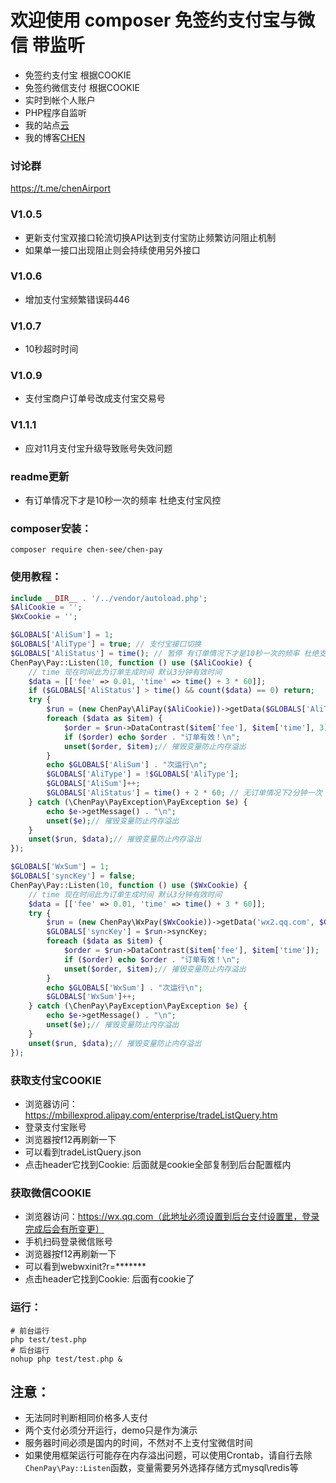 # 欢迎使用 **composer** 免签约支付宝与微信 带监听

- 免签约支付宝 根据COOKIE
- 免签约微信支付 根据COOKIE
- 实时到帐个人账户
- PHP程序自监听
- 我的站点[云](http://yun.9in.info)
- 我的博客[CHEN](http://9in.info)
### 讨论群
https://t.me/chenAirport
### V1.0.5
- 更新支付宝双接口轮流切换API达到支付宝防止频繁访问阻止机制
- 如果单一接口出现阻止则会持续使用另外接口
### V1.0.6
- 增加支付宝频繁错误码446
### V1.0.7
- 10秒超时时间
### V1.0.9
- 支付宝商户订单号改成支付宝交易号
### V1.1.1
- 应对11月支付宝升级导致账号失效问题
### readme更新
- 有订单情况下才是10秒一次的频率 杜绝支付宝风控

### composer安装：
```
composer require chen-see/chen-pay
```

### 使用教程：
```php
include __DIR__ . '/../vendor/autoload.php';
$AliCookie = '';
$WxCookie = '';

$GLOBALS['AliSum'] = 1;
$GLOBALS['AliType'] = true; // 支付宝接口切换
$GLOBALS['AliStatus'] = time(); // 暂停 有订单情况下才是10秒一次的频率 杜绝支付宝风控
ChenPay\Pay::Listen(10, function () use ($AliCookie) {
    // time 现在时间此为订单生成时间 默认3分钟有效时间
    $data = [['fee' => 0.01, 'time' => time() + 3 * 60]];
    if ($GLOBALS['AliStatus'] > time() && count($data) == 0) return;
    try {
        $run = (new ChenPay\AliPay($AliCookie))->getData($GLOBALS['AliType'])->DataHandle();
        foreach ($data as $item) {
            $order = $run->DataContrast($item['fee'], $item['time'], 3);
            if ($order) echo $order . "订单有效！\n";
            unset($order, $item);// 摧毁变量防止内存溢出
        }
        echo $GLOBALS['AliSum'] . "次运行\n";
        $GLOBALS['AliType'] = !$GLOBALS['AliType'];
        $GLOBALS['AliSum']++;
        $GLOBALS['AliStatus'] = time() + 2 * 60; // 无订单情况下2分钟一次
    } catch (\ChenPay\PayException\PayException $e) {
        echo $e->getMessage() . "\n";
        unset($e);// 摧毁变量防止内存溢出
    }
    unset($run, $data);// 摧毁变量防止内存溢出
});

$GLOBALS['WxSum'] = 1;
$GLOBALS['syncKey'] = false;
ChenPay\Pay::Listen(10, function () use ($WxCookie) {
    // time 现在时间此为订单生成时间 默认3分钟有效时间
    $data = [['fee' => 0.01, 'time' => time() + 3 * 60]];
    try {
        $run = (new ChenPay\WxPay($WxCookie))->getData('wx2.qq.com', $GLOBALS['syncKey'])->DataHandle();
        $GLOBALS['syncKey'] = $run->syncKey;
        foreach ($data as $item) {
            $order = $run->DataContrast($item['fee'], $item['time']);
            if ($order) echo $order . "订单有效！\n";
            unset($order, $item);// 摧毁变量防止内存溢出
        }
        echo $GLOBALS['WxSum'] . "次运行\n";
        $GLOBALS['WxSum']++;
    } catch (\ChenPay\PayException\PayException $e) {
        echo $e->getMessage() . "\n";
        unset($e);// 摧毁变量防止内存溢出
    }
    unset($run, $data);// 摧毁变量防止内存溢出
});
```

### 获取支付宝COOKIE
- 浏览器访问：https://mbillexprod.alipay.com/enterprise/tradeListQuery.htm
- 登录支付宝账号
- 浏览器按f12再刷新一下
- 可以看到tradeListQuery.json
- 点击header它找到Cookie: 后面就是cookie全部复制到后台配置框内
### 获取微信COOKIE
- 浏览器访问：https://wx.qq.com（此地址必须设置到后台支付设置里，登录完成后会有所变更）
- 手机扫码登录微信账号
- 浏览器按f12再刷新一下
- 可以看到webwxinit?r=*******
- 点击header它找到Cookie: 后面有cookie了

### 运行：
```
# 前台运行
php test/test.php
# 后台运行
nohup php test/test.php &
```

## 注意：

- 无法同时判断相同价格多人支付
- 两个支付必须分开运行，demo只是作为演示
- 服务器时间必须是国内的时间，不然对不上支付宝微信时间
- 如果使用框架运行可能存在内存溢出问题，可以使用Crontab，请自行去除```ChenPay\Pay::Listen```函数，变量需要另外选择存储方式mysql\redis等